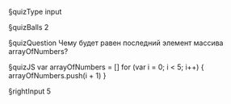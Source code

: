 §quizType
input

§quizBalls
2

§quizQuestion
Чему будет равен последний элемент массива arrayOfNumbers?


§quizJS
var arrayOfNumbers = []
for (var i = 0; i < 5; i++) {
  arrayOfNumbers.push(i + 1)
}


§rightInput
5
